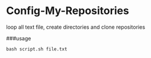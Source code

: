 # Config-My-Repositories

loop all text file, create directories and clone repositories

###usage

	bash script.sh file.txt

	